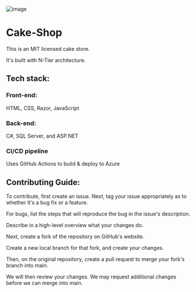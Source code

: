 ![image](https://github.com/user-attachments/assets/b12036fc-f73b-493c-9664-38e93f67544a)

# Cake-Shop

This is an MIT licensed cake store.

It's built with N-Tier architecture.

## Tech stack:

### Front-end:

HTML, CSS, Razor, JavaScript

### Back-end:

C#, SQL Server, and ASP.NET

### CI/CD pipeline

Uses GitHub Actions to build & deploy to Azure

## Contributing Guide:

To contribute, first create an issue.
Next, tag your issue appropriately as to whether it's a bug fix or a feature.

For bugs, list the steps that will reproduce the bug in the issue's description.

Describe in a high-level overview what your changes do.

Next, create a fork of the repository on GitHub's website.

Create a new local branch for that fork, and create your changes.

Then, on the original repository, create a pull request to merge your fork's branch into main.

We will then review your changes. We may request additional changes before we can merge into main.
